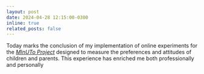 ```yaml
---
layout: post
date: 2024-04-28 12:15:00-0300
inline: true
related_posts: false
---
```


Today marks the conclusion of my implementation of online experiments for the <i>[MInUTo Project](https://site.unibo.it/minuto/en)</i> designed to measure the preferences and attitudes of children and parents. This experience has enriched me both professionally and personally

